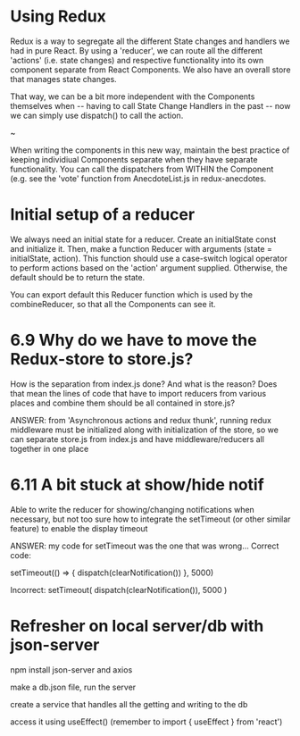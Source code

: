 # Using Redux

Redux is a way to segregate all the different State changes and handlers we had in pure React. By using a 'reducer', we can route all the different 'actions' (i.e. state changes) and respective functionality into its own component separate from React Components. We also have an overall store that manages state changes.

That way, we can be a bit more independent with the Components themselves when -- having to call State Change Handlers in the past -- now we can simply use dispatch() to call the action.

~

When writing the components in this new way, maintain the best practice of keeping individiual Components separate when they have separate functionality. You can call the dispatchers from WITHIN the Component (e.g. see the 'vote' function from AnecdoteList.js in redux-anecdotes. 

# Initial setup of a reducer

We always need an initial state for a reducer. Create an initialState const and initialize it. Then, make a function Reducer with arguments (state = initialState, action). This function should use a case-switch logical operator to perform actions based on the 'action' argument supplied. Otherwise, the default should be to return the state.

You can export default this Reducer function which is used by the combineReducer, so that all the Components can see it.

# 6.9 Why do we have to move the Redux-store to store.js?

How is the separation from index.js done? And what is the reason? Does that mean the lines of code that have to import reducers from various places and combine them should be all contained in store.js?

ANSWER: from 'Asynchronous actions and redux thunk', running redux middleware must be initialized along with initialization of the store, so we can separate store.js from index.js and have middleware/reducers all together in one place

# 6.11 A bit stuck at show/hide notif

Able to write the reducer for showing/changing notifications when necessary, but not too sure how to integrate the setTimeout (or other similar feature) to enable the display timeout

ANSWER: my code for setTimeout was the one that was wrong...
Correct code:

setTimeout(() => {
	dispatch(clearNotification())
}, 5000)

Incorrect:
setTimeout( dispatch(clearNotification()), 5000 )


# Refresher on local server/db with json-server

npm install json-server and axios

make a db.json file, run the server

create a service that handles all the getting and writing to the db

access it using useEffect() (remember to import { useEffect } from 'react')

